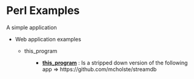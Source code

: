 # Perl Examples
A simple application<br>
<ul>
  <li>Web application examples</li>
    <ul>
      <li>this_program</li>
    <ul>
        <ul>
          <li><STRONG><u>this_program</u></STRONG> : Is a stripped down version of the following app => https://github.com/mcholste/streamdb</li>
        </ul>
</ul> 
